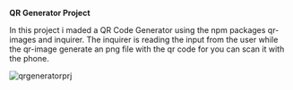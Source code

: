 **QR Generator Project**

In this project i maded a QR Code Generator using the npm packages qr-images and inquirer. The inquirer is reading the input from the user while the qr-image generate an png file with the qr code for you can scan it with the phone.

![qrgeneratorprj](https://github.com/Elswee13/MyNodeJSProjects/assets/77897104/3d247373-69c6-416b-9b7e-c29655341433)
